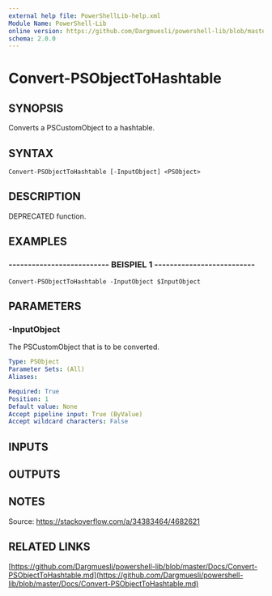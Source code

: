 ```yaml
---
external help file: PowerShellLib-help.xml
Module Name: PowerShell-Lib
online version: https://github.com/Dargmuesli/powershell-lib/blob/master/Docs/Convert-PSObjectToHashtable.md
schema: 2.0.0
---
```


# Convert-PSObjectToHashtable

## SYNOPSIS
Converts a PSCustomObject to a hashtable.

## SYNTAX

```
Convert-PSObjectToHashtable [-InputObject] <PSObject>
```

## DESCRIPTION
DEPRECATED function.

## EXAMPLES

### -------------------------- BEISPIEL 1 --------------------------
```
Convert-PSObjectToHashtable -InputObject $InputObject
```

## PARAMETERS

### -InputObject
The PSCustomObject that is to be converted.

```yaml
Type: PSObject
Parameter Sets: (All)
Aliases: 

Required: True
Position: 1
Default value: None
Accept pipeline input: True (ByValue)
Accept wildcard characters: False
```

## INPUTS

## OUTPUTS

## NOTES
Source: https://stackoverflow.com/a/34383464/4682621

## RELATED LINKS

[https://github.com/Dargmuesli/powershell-lib/blob/master/Docs/Convert-PSObjectToHashtable.md](https://github.com/Dargmuesli/powershell-lib/blob/master/Docs/Convert-PSObjectToHashtable.md)

